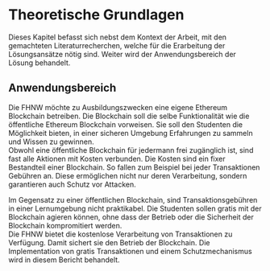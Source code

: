 # Theoretische Grundlagen

Dieses Kapitel befasst sich nebst dem Kontext der Arbeit, mit den gemachteten
Literaturrecherchen, welche für die Erarbeitung der Lösungsansätze nötig sind.
Weiter wird der Anwendungsbereich der Lösung behandelt. 

## Anwendungsbereich

Die FHNW möchte zu Ausbildungszwecken eine eigene Ethereum Blockchain betreiben.
Die Blockchain soll die selbe Funktionalität wie die öffentliche Ethereum
Blockchain vorweisen. Sie soll den Studenten die Möglichkeit bieten, in einer
sicheren Umgebung Erfahrungen zu sammeln und Wissen zu gewinnen.\
Obwohl eine öffentliche Blockchain für jedermann frei zugänglich ist, sind fast
alle Aktionen mit Kosten verbunden. Die Kosten sind ein fixer Bestandteil einer
Blockchain. So fallen zum Beispiel bei jeder Transaktionen Gebühren an. Diese
ermöglichen nicht nur deren Verarbeitung, sondern garantieren auch Schutz vor
Attacken. 

Im Gegensatz zu einer öffentlichen Blockchain, sind Transaktionsgebühren in
einer Lernumgebung nicht praktikabel. Die Studenten sollen gratis mit der
Blockchain agieren können, ohne dass der Betrieb oder die Sicherheit der
Blockchain kompromitiert werden.\
Die FHNW bietet die kostenlose Verarbeitung von Transaktionen zu Verfügung.
Damit sichert sie den Betrieb der Blockchain. Die Implementation von gratis
Transaktionen und einem Schutzmechanismus wird in diesem Bericht behandelt. 



